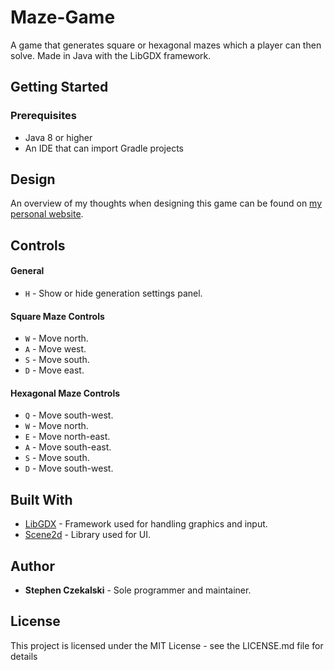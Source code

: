 # Maze-Game
A game that generates square or hexagonal mazes which a player can then solve. Made in Java with the LibGDX framework. 

## Getting Started

### Prerequisites
- Java 8 or higher
- An IDE that can import Gradle projects

## Design
An overview of my thoughts when designing this game can be found on [my personal website](https://www.stephencz.com/overview-maze-game).

## Controls

#### General
- `H` - Show or hide generation settings panel.

#### Square Maze Controls
- `W` - Move north.
- `A` - Move west.
- `S` - Move south.
- `D` - Move east.

#### Hexagonal Maze Controls 
- `Q` - Move south-west. 
- `W` - Move north.
- `E` - Move north-east.
- `A` - Move south-east.
- `S` - Move south.
- `D` - Move south-west.

## Built With
- [LibGDX](https://libgdx.badlogicgames.com/) - Framework used for handling graphics and input.
- [Scene2d](https://github.com/libgdx/libgdx/wiki/Scene2d) - Library used for UI.

## Author
- **Stephen Czekalski** - Sole programmer and maintainer.

## License
This project is licensed under the MIT License - see the LICENSE.md file for details
